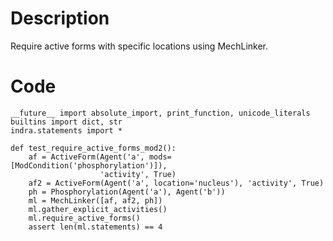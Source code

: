 # Description
Require active forms with specific locations using MechLinker.

# Code
```
__future__ import absolute_import, print_function, unicode_literals
builtins import dict, str
indra.statements import *

def test_require_active_forms_mod2():
    af = ActiveForm(Agent('a', mods=[ModCondition('phosphorylation')]),
                    'activity', True)
    af2 = ActiveForm(Agent('a', location='nucleus'), 'activity', True)
    ph = Phosphorylation(Agent('a'), Agent('b'))
    ml = MechLinker([af, af2, ph])
    ml.gather_explicit_activities()
    ml.require_active_forms()
    assert len(ml.statements) == 4

```
